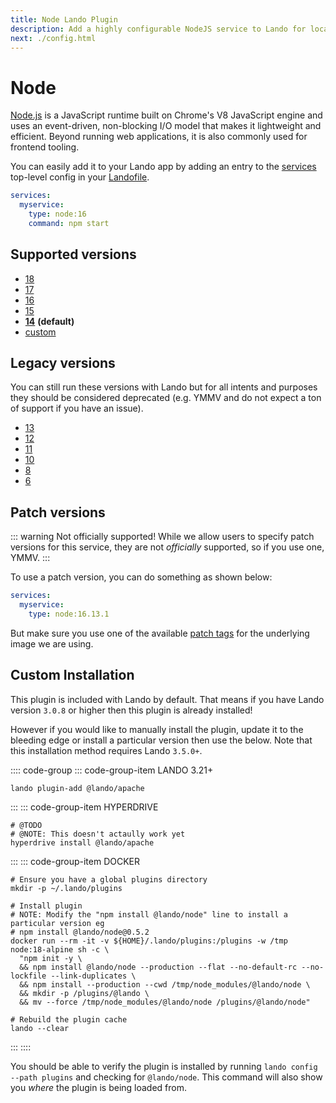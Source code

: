 ```yaml
---
title: Node Lando Plugin
description: Add a highly configurable NodeJS service to Lando for local development with all the power of Docker and Docker Compose; comes with composer, xdebug and multiple versions for lols.
next: ./config.html
---
```


# Node

[Node.js](https://nodejs.org/en/) is a JavaScript runtime built on Chrome's V8 JavaScript engine and uses an event-driven, non-blocking I/O model that makes it lightweight and efficient. Beyond running web applications, it is also commonly used for frontend tooling.

You can easily add it to your Lando app by adding an entry to the [services](https://docs.lando.dev/config/services.html) top-level config in your [Landofile](https://docs.lando.dev/config).

```yaml
services:
  myservice:
    type: node:16
    command: npm start
```

## Supported versions

*   [18](https://hub.docker.com/r/_/node/)
*   [17](https://hub.docker.com/r/_/node/)
*   [16](https://hub.docker.com/r/_/node/)
*   [15](https://hub.docker.com/r/_/node/)
*   **[14](https://hub.docker.com/r/_/node/)** **(default)**
*   [custom](https://docs.lando.dev/config/services.html#advanced)

## Legacy versions

You can still run these versions with Lando but for all intents and purposes they should be considered deprecated (e.g. YMMV and do not expect a ton of support if you have an issue).

*   [13](https://hub.docker.com/r/_/node/)
*   [12](https://hub.docker.com/r/_/node/)
*   [11](https://hub.docker.com/r/_/node/)
*   [10](https://hub.docker.com/r/_/node/)
*   [8](https://hub.docker.com/r/_/node/)
*   [6](https://hub.docker.com/r/_/node/)

## Patch versions

::: warning Not officially supported!
While we allow users to specify patch versions for this service, they are not *officially* supported, so if you use one, YMMV.
:::

To use a patch version, you can do something as shown below:

```yaml
services:
  myservice:
    type: node:16.13.1
```

But make sure you use one of the available [patch tags](https://hub.docker.com/r/library/node/tags/) for the underlying image we are using.

## Custom Installation

This plugin is included with Lando by default. That means if you have Lando version `3.0.8` or higher then this plugin is already installed!

However if you would like to manually install the plugin, update it to the bleeding edge or install a particular version then use the below. Note that this installation method requires Lando `3.5.0+`.

:::: code-group
::: code-group-item LANDO 3.21+
```bash:no-line-numbers
lando plugin-add @lando/apache
```
:::
::: code-group-item HYPERDRIVE
```bash:no-line-numbers
# @TODO
# @NOTE: This doesn't actaully work yet
hyperdrive install @lando/apache
```
:::
::: code-group-item DOCKER
```bash:no-line-numbers
# Ensure you have a global plugins directory
mkdir -p ~/.lando/plugins

# Install plugin
# NOTE: Modify the "npm install @lando/node" line to install a particular version eg
# npm install @lando/node@0.5.2
docker run --rm -it -v ${HOME}/.lando/plugins:/plugins -w /tmp node:18-alpine sh -c \
  "npm init -y \
  && npm install @lando/node --production --flat --no-default-rc --no-lockfile --link-duplicates \
  && npm install --production --cwd /tmp/node_modules/@lando/node \
  && mkdir -p /plugins/@lando \
  && mv --force /tmp/node_modules/@lando/node /plugins/@lando/node"

# Rebuild the plugin cache
lando --clear
```
:::
::::

You should be able to verify the plugin is installed by running `lando config --path plugins` and checking for `@lando/node`. This command will also show you _where_ the plugin is being loaded from.
